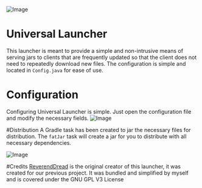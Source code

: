 ![Image](https://i.imgur.com/ppbXR3M.png)
# Universal Launcher
This launcher is meant to provide a simple and non-intrusive means of serving jars to clients that are frequently updated so that the client does not need to repeatedly download new files. The configuration is simple and located in `Config.java` for ease of use.

# Configuration
Configuring Universal Launcher is simple. Just open the configuration file and modify the necessary fields.
![Image](https://i.imgur.com/C0cN3B9.png)

#Distribution
A Gradle task has been created to jar the necessary files for distribution.
The `fatJar` task will create a jar for you to distribute with all necessary dependencies.

![Image](https://i.imgur.com/qvP37Wh.png)

#Credits
[ReverendDread](https://github.com/ReverendDread) is the original creator of this launcher, it was created for our previous project.
It was bundled and simplified by myself and is covered under the GNU GPL V3 License